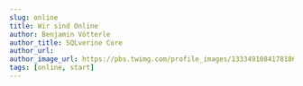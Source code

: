 ```yaml
---
slug: online
title: Wir sind Online
author: Benjamin Vötterle
author_title: SQLverine Core
author_url: 
author_image_url: https://pbs.twimg.com/profile_images/1333491084178186241/7diDDrXe_400x400.jpg
tags: [online, start]
---
```



